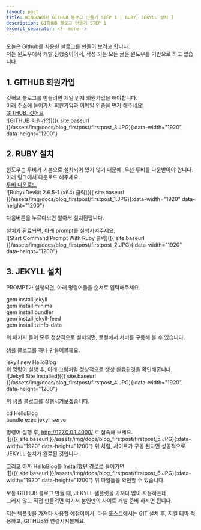 ```yaml
---
layout: post
title: WINDOW에서 GITHUB 블로그 만들기 STEP 1 [ RUBY, JEKYLL 설치 ]
description: GITHUB 블로그 만들기 STEP 1
excerpt_separator: <!--more-->
---
```


오늘은 Github를 사용한 블로그를 만들어 보려고 합니다.  
저는 윈도우에서 개발 진행중이어서, 작성 되는 모든 글은 윈도우를 기반으로 하고 있습니다.  
## 1. GITHUB 회원가입  
깃허브 블로그를 만들려면 제일 먼저 회원가입을 해야합니다.  
아래 주소에 들어가서 회원가입과 이메일 인증을 먼저 해주세요!  
[GITHUB, 깃허브](https://github.com/)  
![GITHUB 회원가입]({{ site.baseurl }}/assets/img/docs/blog_firstpost/firstpost_3.JPG){:data-width="1920" data-height="1200"}


## 2. RUBY 설치
윈도우는 루비가 기본으로 설치되어 있지 않기 때문에, 우선 루비를 다운받아야 합니다.  
아래 링크에서 다운로드 해주세요.  
[루비 다운로드](https://rubyinstaller.org/downloads/)  
![Ruby+Devkit 2.6.5-1 (x64) 클릭]({{ site.baseurl }}/assets/img/docs/blog_firstpost/firstpost_1.JPG){:data-width="1920" data-height="1200"}

다음버튼을 누르다보면 알아서 설치된답니다.  

설치가 완료되면, 아래 prompt를 실행시켜주세요.  
![Start Command Prompt With Ruby 클릭]({{ site.baseurl }}/assets/img/docs/blog_firstpost/firstpost_2.JPG){:data-width="1920" data-height="1200"}

## 3. JEKYLL 설치
PROMPT가 실행되면, 아래 명령어들을 순서로 입력해주세요.  

gem install jekyll  
gem install minima  
gem install bundler  
gem install jekyll-feed  
gem install tzinfo-data  

위 패키지 들이 모두 정상적으로 설치되면, 로컬에서 서버를 구동해 볼 수 있습니다.

샘플 블로그를 하나 만들어볼께요.  

jekyll new HelloBlog  
위 명령어 실행 후, 아래 그림처럼 정상적으로 생성 완료된것을 확인해줍니다.  
![Jekyll Site Installed]({{ site.baseurl }}/assets/img/docs/blog_firstpost/firstpost_4.JPG){:data-width="1920" data-height="1200"}

위 샘플 블로그를 실행시켜보겠습니다.  

cd HelloBlog  
bundle exec jekyll serve  

명령어 실행 후, http://127.0.0.1:4000/ 로 접속해 보세요.  
![]({{ site.baseurl }}/assets/img/docs/blog_firstpost/firstpost_5.JPG){:data-width="1920" data-height="1200"}
위 처럼, 사이트가 구동 된다면 성공적으로 JEKYLL 설치가 완료된 것입니다.  

그리고 아까 HelloBlog를 Install했던 경로로 들어가면  
![]({{ site.baseurl }}/assets/img/docs/blog_firstpost/firstpost_6.JPG){:data-width="1920" data-height="1200"}
위 파일들을 확인할 수 있습니다.  

보통 GITHUB 블로그 만들 때, JEKYLL 템플릿을 가져다 많이 사용하는데,  
그러지 않고 직접 만들려면 여기서 본인만의 사이트 개발 준비 하시면 됩니다.  

저는 템플릿을 가져다 사용할 예정이어서, 다음 포스트에서는 GIT 설치 후, 지킬 테마 적용하고, GITHUB와 연결시켜볼께요.  
